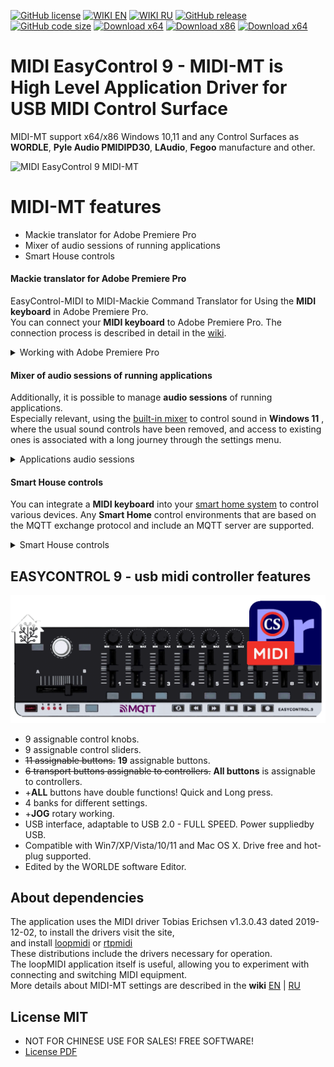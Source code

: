[![GitHub license](https://img.shields.io/badge/License-MIT-green.svg)](https://github.com/ClaudiaCoord/MIDI-EasyControl-to-Mackie-translator-for-Premiere-Pro/blob/master/LICENSE)
[![WIKI EN](https://img.shields.io/badge/wiki-EN-success)](https://github.com/ClaudiaCoord/MIDI-EasyControl-to-Mackie-translator-for-Premiere-Pro/wiki/EN)
[![WIKI RU](https://img.shields.io/badge/wiki-RU-success)](https://github.com/ClaudiaCoord/MIDI-EasyControl-to-Mackie-translator-for-Premiere-Pro/wiki/RU)
[![GitHub release](https://img.shields.io/github/release/ClaudiaCoord/MIDI-EasyControl-to-Mackie-translator-for-Premiere-Pro.svg)](https://github.com/ClaudiaCoord/MIDI-EasyControl-to-Mackie-translator-for-Premiere-Pro/releases/)
[![GitHub code size](https://img.shields.io/github/languages/code-size/ClaudiaCoord/MIDI-EasyControl-to-Mackie-translator-for-Premiere-Pro)](https://github.com/ClaudiaCoord/MIDI-EasyControl-to-Mackie-translator-for-Premiere-Pro)
[![Download x64](https://img.shields.io/badge/Download-x64-brightgreen.svg?style=flat-square)](https://github.com/ClaudiaCoord/MIDI-EasyControl-to-Mackie-translator-for-Premiere-Pro/releases/download/1.0.5.8/MIDIMT_x64.msi)
[![Download x86](https://img.shields.io/badge/Download-x86-brightgreen.svg?style=flat-square)](https://github.com/ClaudiaCoord/MIDI-EasyControl-to-Mackie-translator-for-Premiere-Pro/releases/download/1.0.5.8/MIDIMT_x86.msi)
[![Download x64](https://img.shields.io/badge/Download-x64%2Fportable-brightgreen.svg?style=flat-square)](https://github.com/ClaudiaCoord/MIDI-EasyControl-to-Mackie-translator-for-Premiere-Pro/releases/download/1.0.5.8/MIDIMT_x64_Portable.zip)

# MIDI EasyControl 9 - MIDI-MT is High Level Application Driver for USB MIDI Control Surface

MIDI-MT support x64/x86 Windows 10,11 and any Control Surfaces as __WORDLE__, __Pyle Audio PMIDIPD30__, __LAudio__, __Fegoo__ manufacture and other.  

![MIDI EasyControl 9 MIDI-MT](https://claudiacoord.github.io/MIDI-EasyControl-to-Mackie-translator-for-Premiere-Pro/Images/web-logo.png)  

# MIDI-MT features

* Mackie translator for Adobe Premiere Pro
* Mixer of audio sessions of running applications
* Smart House controls

#### Mackie translator for Adobe Premiere Pro

EasyControl-MIDI to MIDI-Mackie Command Translator for Using the __MIDI keyboard__ in Adobe Premiere Pro.  
You can connect your __MIDI keyboard__ to Adobe Premiere Pro. The connection process is described in detail in the [wiki](https://github.com/ClaudiaCoord/MIDI-EasyControl-to-Mackie-translator-for-Premiere-Pro/wiki/EN-Settings-Premiere-Pro).

<details>
    <summary> Working with Adobe Premiere Pro </summary>
    Setting up «Premiere Pro» comes down to selecting a MIDI controller from the «Control Surface» submenu in the «Setup» menu.
    You will only have to assign actions to the functions attached to the controller buttons.
</details>

#### Mixer of audio sessions of running applications

Additionally, it is possible to manage __audio sessions__ of running applications.  
Especially relevant, using the [built-in mixer](https://github.com/ClaudiaCoord/MIDI-EasyControl-to-Mackie-translator-for-Premiere-Pro/wiki/EN-Mixer) to control sound in __Windows 11__ , where the usual sound controls have been removed, and access to existing ones is associated with a long journey through the settings menu.  

<details>
    <summary> Applications audio sessions </summary>
    Control can occur both from a MIDI keyboard and from the built-in sound control panel. 
    To control audio sessions from a MIDI keyboard, there is no need to call up the panel.  
    The panel is only needed to adjust the sound with the mouse, or to visualize the status of ongoing audio sessions.  
</details>

#### Smart House controls

You can integrate a __MIDI keyboard__ into your [smart home system](https://github.com/ClaudiaCoord/MIDI-EasyControl-to-Mackie-translator-for-Premiere-Pro/wiki/EN-Smart-House) to control various devices.
Any __Smart Home__ control environments that are based on the MQTT exchange protocol and include an MQTT server are supported.  

<details>
    <summary> Smart House controls </summary>
    In the Smart Home system, the MQTT protocol must be at least level `5.0`,
    it is possible to work with earlier versions, but stability and full performance for all commands are not guaranteed.
</details>

## EASYCONTROL 9 - usb midi controller features

![MIDI EasyControl 9 Device](docs/Images/web-present.png)  

- 9 assignable control knobs.  
- 9 assignable control sliders.  
- ~~11 assignable buttons.~~ __19__ assignable buttons.
- ~~6 transport buttons assignable to controllers.~~ __All buttons__ is assignable to controllers.  
- +__ALL__ buttons have double functions! Quick and Long press.
- 4 banks for different settings.
- +__JOG__ rotary working.
- USB interface, adaptable to USB 2.0 - FULL SPEED. Power suppliedby USB.  
- Compatible with Win7/XP/Vista/10/11 and Mac OS X. Drive free and hot-plug supported.  
- Edited by the WORLDE software Editor.  

## About dependencies

The application uses the MIDI driver Tobias Erichsen v1.3.0.43 dated 2019-12-02, to install the drivers visit the site,  
and install [loopmidi](https://www.tobias-erichsen.de/software/loopmidi.html) or [rtpmidi](https://www.tobias-erichsen.de/software/rtpmidi.html)  
These distributions include the drivers necessary for operation.  
The loopMIDI application itself is useful, allowing you to experiment with connecting and switching MIDI equipment.  
More details about MIDI-MT settings are described in the __wiki__ [EN](https://github.com/ClaudiaCoord/MIDI-EasyControl-to-Mackie-translator-for-Premiere-Pro/wiki/EN) | [RU](https://github.com/ClaudiaCoord/MIDI-EasyControl-to-Mackie-translator-for-Premiere-Pro/wiki/RU)  

## License MIT

- NOT FOR CHINESE USE FOR SALES! FREE SOFTWARE!  
- [License PDF](https://claudiacoord.github.io/MIDI-EasyControl-to-Mackie-translator-for-Premiere-Pro/LicenseRu.pdf)  
